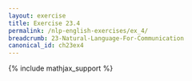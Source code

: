 ```yaml
---
layout: exercise
title: Exercise 23.4
permalink: /nlp-english-exercises/ex_4/
breadcrumb: 23-Natural-Language-For-Communication
canonical_id: ch23ex4
---
```


{% include mathjax_support %}
